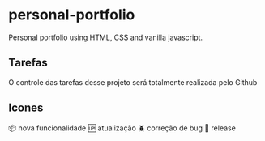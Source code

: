 # personal-portfolio

Personal portfolio using HTML, CSS and vanilla javascript.

## Tarefas

O controle das tarefas desse projeto será totalmente realizada pelo Github

## Icones

:package: nova funcionalidade
:up: atualização
:beetle: correção de bug
:checkered_flag: release

